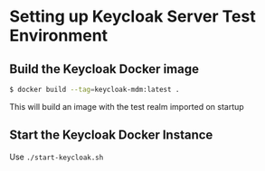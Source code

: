 # Setting up Keycloak Server Test Environment

## Build the Keycloak Docker image

```bash
$ docker build --tag=keycloak-mdm:latest .
```

This will build an image with the test realm imported on startup

## Start the Keycloak Docker Instance

Use `./start-keycloak.sh`